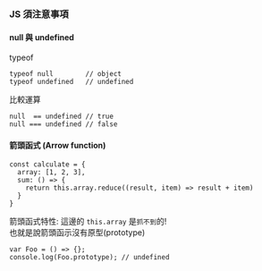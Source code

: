### JS 須注意事項

#### null 與 undefined     
typeof    
```
typeof null        // object
typeof undefined   // undefined
```       
      

比較運算    
```
null  == undefined // true
null === undefined // false
```     


#### 箭頭函式 (Arrow function)

```
const calculate = {
  array: [1, 2, 3],
  sum: () => {
    return this.array.reduce((result, item) => result + item)
  }
}
```   

箭頭函式特性: 這邊的 `this.array` 是`抓不到`的!     
也就是說箭頭函示沒有原型(prototype)     
```
var Foo = () => {};
console.log(Foo.prototype); // undefined
```

